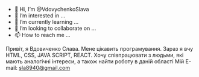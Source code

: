 - 👋 Hi, I’m @VdovychenkoSlava
- 👀 I’m interested in ...
- 🌱 I’m currently learning ...
- 💞️ I’m looking to collaborate on ...
- 📫 How to reach me ...

<!---
VdovychenkoSlava/VdovychenkoSlava is a ✨ special ✨ repository because its `README.md` (this file) appears on your GitHub profile.
You can click the Preview link to take a look at your changes.
--->
Привіт, я Вдовиченко Слава. 
Мене цікавить програмування.
Зараз я вчу HTML, CSS, JAVA SCRIPT, REACT.
Xочу співпрацювати з людьми, які мають аналогічні інтереси, а також найти роботу в даній області
Мій Е-mail:   sla8940@gmail.com
